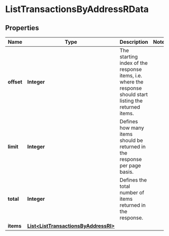 

# ListTransactionsByAddressRData


## Properties

Name | Type | Description | Notes
------------ | ------------- | ------------- | -------------
**offset** | **Integer** | The starting index of the response items, i.e. where the response should start listing the returned items. | 
**limit** | **Integer** | Defines how many items should be returned in the response per page basis. | 
**total** | **Integer** | Defines the total number of items returned in the response. | 
**items** | [**List&lt;ListTransactionsByAddressRI&gt;**](ListTransactionsByAddressRI.md) |  | 



